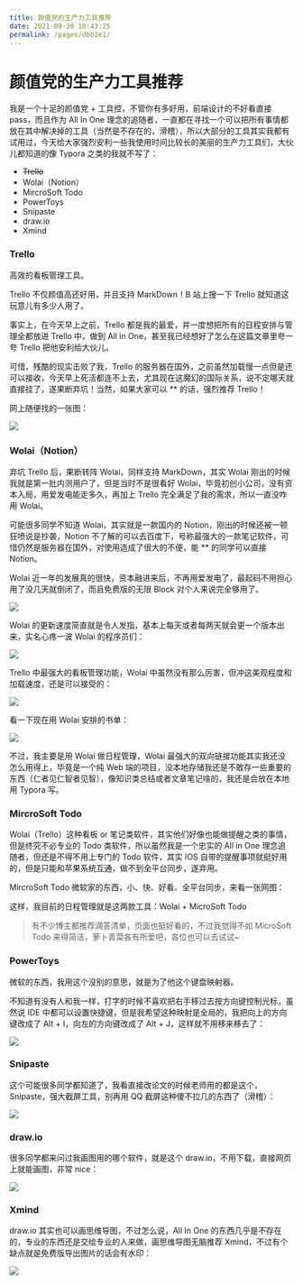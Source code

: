 ```yaml
---
title: 颜值党的生产力工具推荐
date: 2021-09-30 10:43:25
permalink: /pages/dbb2e1/
---
```

# 颜值党的生产力工具推荐

我是一个十足的颜值党 + 工具控，不管你有多好用，前端设计的不好看直接 pass，而且作为 All In One 理念的追随者，一直都在寻找一个可以把所有事情都放在其中解决掉的工具（当然是不存在的，滑稽），所以大部分的工具其实我都有试用过，今天给大家强烈安利一些我使用时间比较长的美丽的生产力工具们，大伙儿都知道的像 Typora 之类的我就不写了：

- ~~Trello~~
- Wolai（Notion）
- MircroSoft Todo
- PowerToys
- Snipaste
- draw.io
- Xmind

### Trello

高效的看板管理工具。

Trello 不仅颜值高还好用，并且支持 MarkDown！B 站上搜一下 Trello 就知道这玩意儿有多少人用了。

事实上，在今天早上之前，Trello 都是我的最爱，并一度想把所有的日程安排与管理全都放进 Trello 中，做到 All in One，甚至我已经想好了怎么在这篇文章里夸一夸 Trello 把他安利给大伙儿。

可惜，残酷的现实击败了我，Trello 的服务器在国外，之前虽然加载慢一点但是还可以接收，今天早上死活都连不上去，尤其现在这魔幻的国际关系，说不定哪天就直接挂了，遂果断弃坑！当然，如果大家可以 ** 的话，强烈推荐 Trello！

网上随便找的一张图：

![](https://gitee.com/veal98/images/raw/master/img/20220320161832.png)

### Wolai（Notion）

弃坑 Trello 后，果断转阵 Wolai，同样支持 MarkDown，其实 Wolai 刚出的时候我就是第一批内测用户了，但是当时不是很看好 Wolai，毕竟初创小公司，没有资本入局，用爱发电能走多久，再加上 Trello 完全满足了我的需求，所以一直没咋用 Wolai。

可能很多同学不知道 Wolai，其实就是一款国内的 Notion，刚出的时候还被一顿狂喷说是抄袭，Notion 不了解的可以去百度下，号称最强大的一款笔记软件，可惜仍然是服务器在国外，对使用造成了很大的不便，能 ** 的同学可以直接 Notion。

Wolai 近一年的发展真的很快，资本融进来后，不再用爱发电了，最起码不用担心用了没几天就倒闭了，而且免费版的无限 Block 对个人来说完全够用了。

![](https://gitee.com/veal98/images/raw/master/img/20211017175408.png)

Wolai 的更新速度简直就是令人发指，基本上每天或者每两天就会更一个版本出来，实名心疼一波 Wolai 的程序员们：

![](https://gitee.com/veal98/images/raw/master/img/20211017175959.png)

Trello 中最强大的看板管理功能，Wolai 中虽然没有那么厉害，但冲这美观程度和加载速度，还是可以接受的：

![](https://gitee.com/veal98/images/raw/master/img/20211017175002.png)

看一下现在用 Wolai 安排的书单：

![](https://gitee.com/veal98/images/raw/master/img/20211017175544.png)

不过，我主要是用 Wolai 做日程管理，Wolai 最强大的双向链接功能其实我还没怎么用得上，毕竟是一个纯 Web 端的项目，没本地存储我还是不敢存一些重要的东西（仁者见仁智者见智），像知识类总结或者文章笔记啥的，我还是会放在本地用 Typora 写。

### MircroSoft Todo

Wolai（Trello）这种看板 or 笔记类软件，其实他们好像也能做提醒之类的事情，但是终究不必专业的 Todo 类软件，所以虽然我是一个忠实的 All in One 理念追随者，但还是不得不用上专门的 Todo 软件，其实 IOS 自带的提醒事项就挺好用的，但是只能和苹果系统互通，做不到全平台同步，遂弃用。

MircroSoft Todo 微软家的东西，小、快、好看、全平台同步，来看一张网图：



这样，我目前的日程管理就是这两款工具：Wolai + MicroSoft Todo

> 有不少博主都推荐滴答清单，页面也挺好看的，不过我觉得不如 MicroSoft Todo 来得简洁，萝卜青菜各有所爱吧，各位也可以去试试~

### PowerToys

微软的东西，我用这个没别的意思，就是为了他这个键盘映射器。

不知道有没有人和我一样，打字的时候不喜欢把右手移过去按方向键控制光标，虽然说 IDE 中都可以设置快捷键，但是我希望这种映射是全局的，我把向上的方向键改成了 Alt + I，向左的方向键改成了 Alt + J，这样就不用移来移去了：

![](https://gitee.com/veal98/images/raw/master/img/20211017181439.png)

### Snipaste

这个可能很多同学都知道了，我看直接改论文的时候老师用的都是这个，Snipaste，强大截屏工具，别再用 QQ 截屏这种傻不拉几的东西了（滑稽）：

![](https://i.v2ex.co/N3QEb3VA.png)

### draw.io

很多同学都来问过我画图用的哪个软件，就是这个 draw.io，不用下载，直接网页上就能画图，非常 nice：

![](https://gitee.com/veal98/images/raw/master/img/20211017183022.png)

### Xmind

draw.io 其实也可以画思维导图，不过怎么说，All In One 的东西几乎是不存在的，专业的东西还是交给专业的人来做，画思维导图无脑推荐 Xmind，不过有个缺点就是免费版导出图片的话会有水印：

![](https://s3.cn-north-1.amazonaws.com.cn/assets.xmind.cn/www/assets/images/homepage_2021/device_pc-1938d87c98.png) 